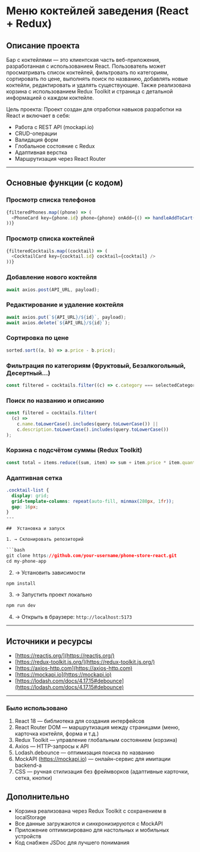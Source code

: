#  Меню коктейлей заведения (React + Redux)

##  Описание проекта

Бар с коктейлями — это клиентская часть веб-приложения, разработанная с использованием React. Пользователь может просматривать список коктейлей, фильтровать по категориям, сортировать по цене, выполнять поиск по названию, добавлять новые коктейли, редактировать и удалять существующие. Также реализована корзина с использованием Redux Toolkit и страница с детальной информацией о каждом коктейле.

Цель проекта: Проект создан для отработки навыков разработки на React и включает в себя:

* Работа с REST API (mockapi.io)
* CRUD-операции
* Валидация форм
* Глобальное состояние с Redux
* Адаптивная верстка
*  Маршрутизация через React Router

---

##  Основные функции (с кодом)

###  Просмотр списка телефонов

```js
{filteredPhones.map((phone) => (
  <PhoneCard key={phone.id} phone={phone} onAdd={() => handleAddToCart(phone)} />
))}
```

###  Просмотр списка коктейлей

```js
{filteredCocktails.map((cocktail) => (
  <CocktailCard key={cocktail.id} cocktail={cocktail} />
))}

```

###  Добавление нового коктейля

```js
await axios.post(API_URL, payload);
```

### Редактирование и удаление коктейля

```js
await axios.put(`${API_URL}/${id}`, payload); 
await axios.delete(`${API_URL}/${id}`); 
```

###  Сортировка по цене

```js
sorted.sort((a, b) => a.price - b.price);
```

###  Фильтрация по категориям (Фруктовый, Безалкогольный, Десертный…)

```js
const filtered = cocktails.filter((c) => c.category === selectedCategory);
```

###  Поиск по названию и описанию

```js
const filtered = cocktails.filter(
  (c) =>
    c.name.toLowerCase().includes(query.toLowerCase()) ||
    c.description.toLowerCase().includes(query.toLowerCase())
);
```

###  Корзина с подсчётом суммы (Redux Toolkit)

```js
const total = items.reduce((sum, item) => sum + item.price * item.quantity, 0);
```

###  Адаптивная сетка

```css
.cocktail-list {
  display: grid;
  grid-template-columns: repeat(auto-fill, minmax(280px, 1fr));
  gap: 16px;
}
---

##  Установка и запуск

1. → Склонировать репозиторий

```bash
git clone https://github.com/your-username/phone-store-react.git
cd my-phone-app
```

2. → Установить зависимости

```bash
npm install
```

3. → Запустить проект локально

```bash
npm run dev
```

4. → Открыть в браузере: `http://localhost:5173`
---


##  Источники и ресурсы

* [https://reactjs.org/](https://reactjs.org/)
* [https://redux-toolkit.js.org/](https://redux-toolkit.js.org/)
* [https://axios-http.com](https://axios-http.com)
* [https://mockapi.io](https://mockapi.io)
* [https://lodash.com/docs/4.17.15#debounce](https://lodash.com/docs/4.17.15#debounce)

---
### Было использовано
1. React 18 — библиотека для создания интерфейсов
2. React Router DOM — маршрутизация между страницами (меню, карточка коктейля, форма и т.д.)
3. Redux Toolkit — управление глобальным состоянием (корзина)
4. Axios — HTTP-запросы к API
5. Lodash.debounce — оптимизация поиска по названию
6. MockAPI (https://mockapi.io) — онлайн-сервис для имитации backend-а
7. CSS — ручная стилизация без фреймворков (адаптивные карточки, сетка, кнопки)

##  Дополнительно

* Корзина реализована через Redux Toolkit с сохранением в localStorage
* Все данные загружаются и синхронизируются с MockAPI
* Приложение оптимизировано для настольных и мобильных устройств
* Код снабжен JSDoc для лучшего понимания
